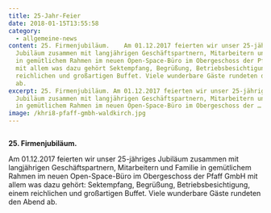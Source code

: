 ```yaml
---
title: 25-Jahr-Feier
date: 2018-01-15T13:55:58
category:
  - allgemeine-news
content: 25. Firmenjubiläum.    Am 01.12.2017 feierten wir unser 25-jähriges
  Jubiläum zusammen mit langjährigen Geschäftspartnern, Mitarbeitern und Familie
  in gemütlichem Rahmen im neuen Open-Space-Büro im Obergeschoss der Pfaff GmbH
  mit allem was dazu gehört Sektempfang, Begrüßung, Betriebsbesichtigung, einem
  reichlichen und großartigen Buffet. Viele wunderbare Gäste rundeten den Abend
  ab.
excerpt: 25. Firmenjubiläum. Am 01.12.2017 feierten wir unser 25-jähriges
  Jubiläum zusammen mit langjährigen Geschäftspartnern, Mitarbeitern und Familie
  in gemütlichem Rahmen im neuen Open-Space-Büro im Obergeschoss der …
image: /khri8-pfaff-gmbh-waldkirch.jpg
---
```


<figure class="wp-block-image size-large"><img loading="lazy"   src="/khri8-pfaff-gmbh-waldkirch.jpg" alt="" class="wp-image-650"   /></figure>



<strong>25. Firmenjubiläum.</strong></p>



<p>Am 01.12.2017 feierten wir unser 25-jähriges Jubiläum zusammen mit langjährigen Geschäftspartnern, Mitarbeitern und Familie in gemütlichem Rahmen im neuen Open-Space-Büro im Obergeschoss der Pfaff GmbH mit allem was dazu gehört: Sektempfang, Begrüßung, Betriebsbesichtigung, einem reichlichen und großartigen Buffet. Viele wunderbare Gäste rundeten den Abend ab.</p>

